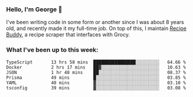 ### Hello, I'm George 👋

I've been writing code in some form or another since I was about 8 years old, and recently made it my full-time job. On top of this, I maintain [Recipe Buddy](https://github.com/georgegebbett/recipe-buddy), a recipe scraper that interfaces with Grocy.  

<!--
**georgegebbett/georgegebbett** is a ✨ _special_ ✨ repository because its `README.md` (this file) appears on your GitHub profile.

Here are some ideas to get you started:

- 🔭 I’m currently working on ...
- 🌱 I’m currently learning ...
- 👯 I’m looking to collaborate on ...
- 🤔 I’m looking for help with ...
- 💬 Ask me about ...
- 📫 How to reach me: ...
- 😄 Pronouns: ...
- ⚡ Fun fact: ...
-->

### What I've been up to this week:
<!--START_SECTION:waka-->

```text
TypeScript       13 hrs 58 mins  ████████████████░░░░░░░░░   64.66 %
Docker           2 hrs 17 mins   ██▓░░░░░░░░░░░░░░░░░░░░░░   10.63 %
JSON             1 hr 48 mins    ██░░░░░░░░░░░░░░░░░░░░░░░   08.37 %
Prisma           49 mins         █░░░░░░░░░░░░░░░░░░░░░░░░   03.85 %
YAML             40 mins         ▓░░░░░░░░░░░░░░░░░░░░░░░░   03.10 %
tsconfig         39 mins         ▓░░░░░░░░░░░░░░░░░░░░░░░░   03.08 %
```

<!--END_SECTION:waka-->
